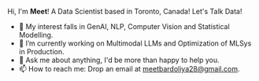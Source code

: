 Hi, I'm **Meet**! A Data Scientist based in Toronto, Canada! Let's Talk Data!

- 🤔 My interest falls in GenAI, NLP, Computer Vision and Statistical Modelling. 
- 🔭 I’m currently working on Multimodal LLMs and Optimization of MLSys in Production.
- 💬 Ask me about anything, I'd be more than happy to help you.
- 📫 How to reach me: Drop an email at meetbardoliya28@gmail.com.

<!--
**meet47/meet47** is a ✨ _special_ ✨ repository because its `README.md` (this file) appears on your GitHub profile.

Here are some ideas to get you started:

- 🔭 I’m currently working on ...
- 🌱 I’m currently learning ...
- 👯 I’m looking to collaborate on ...
- 🤔 I’m looking for help with ...
- 💬 Ask me about ...
- 📫 How to reach me: ...
- 😄 Pronouns: ...
- ⚡ Fun fact: ...
-->
